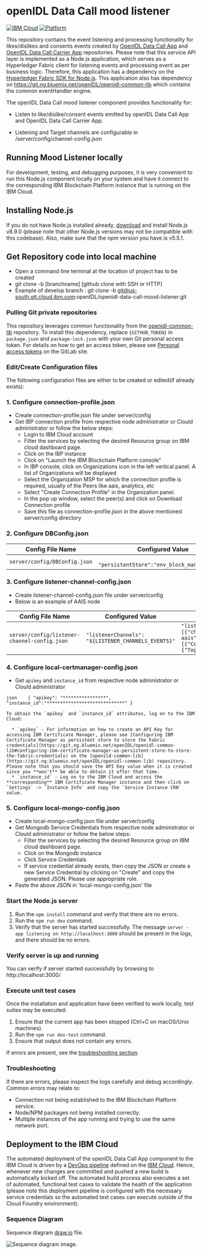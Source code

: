 # openIDL Data Call mood listener

[![IBM Cloud](https://img.shields.io/badge/bluemix-powered-blue.svg)](https://bluemix.net)
[![Platform](https://img.shields.io/badge/platform-NODE-blue.svg?style=flat)](https://nodejs.org)

This repository contains the event listening and processing functionality for likes/dislikes and consents events created by [OpenIDL Data Call App](https://git.ng.bluemix.net/openIDL/openidl-data-call-app) and [OpenIDL Data Call Carrier App](https://git.ng.bluemix.net/openIDL/openidl-data-call-carrier-app) repositories. Please note that this service API layer is implemented as a Node.js application, which serves as a Hyperledger Fabric client for listening events and processing event as per business logic. Therefore, this application has a dependency on the [Hyperledger Fabric SDK for Node.js](https://fabric-sdk-node.github.io/). This application also has dependency on https://git.ng.bluemix.net/openIDL/openidl-common-lib which contains the common eventHandler engine.

The openIDL Data Call mood listener component provides functionality for:
* Listen to like/dislike/consent events emitted by openIDL Data Call App and OpenIDL Data Call Carrier App.
   
* Listening and Target channels are configurable in /server/config/channel-config.json


## Running Mood Listener locally

For development, testing, and debugging purposes, it is very convenient to run this Node.js component locally on your system and have it connect to the corresponding IBM Blockchain Platform instance that is running on the IBM Cloud.

## Installing Node.js
If you do not have Node.js installed already, [download](https://nodejs.org/en/download/releases/) and install Node.js v8.9.0 (please note that other Node.js versions may not be compatible with this codebase). Also, make sure that the npm version you have is v5.5.1.

## Get Repository code into local machine

* Open a command line terminal at the location of project has to be created
* git clone -b [branchname] [github clone with SSH or HTTP]
* Example of develop branch : git clone -b git@us-south.git.cloud.ibm.com:openIDL/openidl-data-call-mood-listener.git

### Pulling Git private repositories

This repository leverages common functionality from the [openidl-common-lib](https://git.ng.bluemix.net/openIDL/openidl-common-lib.git) repository. To install this dependency, replace `{GITHUB_TOKEN}` in `package.json` and `package-lock.json` with your own Git personal access token. For details on how to get an access token, please see [Personal access tokens](https://docs.gitlab.com/ee/user/profile/personal_access_tokens.html) on the GitLab site.

### Edit/Create Configuration files

The following configuration files are either to be created or edited(if already exists):

### 1. Configure connection-profile.json

* Create connection-profile.json file under server/config
* Get IBP connection profile from respective node administrator or Clould administrator or follow the below steps:
    * Login to IBM Cloud account
    * Filter the services by selecting the desired Resource group on IBM cloud dashboard page.
    * Click on the IBP instance
    * Click on "Launch the IBM Blockchain Platform console"
    * In IBP console, click on Organizations icon in the left vertical panel. A list of Organizations will be displayed
    * Select the Organization MSP for which the connection profile is required, usually of the Peers like aais, analytics, etc
    * Select "Create Connection Profile" in the Organization panel.
    * In the pop up window, select the peer(s) and click on Download Connection profile
    * Save this file as connection-profile.json in the above mentioned server/config directory

### 2. Configure DBConfig.json

| Config File Name      | Configured Value  |  Local Run Value|
| --------------------- | ----------------- | --------------- |
| `server/config/DBConfig.json` | ` "persistentStore":"env_block_managment_db"` | ` "persistentStore":"mongo"` |

### 3. Configure listener-channel-config.json

* Create listener-channel-config.json file under server/config
* Below is an example of AAIS node

|   Config File Name      | Configured Value  |  Local Run Value|
|  --------------------- | ----------------- | --------------- |
|   `server/config/listener-channel-config.json` | `"listenerChannels": "${LISTENER_CHANNELS_EVENTS}"` | `"listenerChannels": [{"channelName":"analytics-aais","events":[{"ConsentedEvent":"ConsentedEvent"},{"ToggleLikeEvent":"ToggleLikeEvent"}]}]` |


### 4. Configure local-certmanager-config.json

* Get  `apikey` and `instance_id` from respective node administrator or Clould administrator

`json	
    {
      "apikey": "****************",
      "instance_id":"*****************************"
    }`
    
    To obtain the `apikey` and `instance_id` attributes, log on to the IBM Cloud:
		
	  * `apikey` - For information on how to create an API Key for accessing IBM Certificate Manager, please see [Configuring IBM Certificate Manager as persistent store to store the Fabric credentials](https://git.ng.bluemix.net/openIDL/openidl-common-lib#configuring-ibm-certificate-manager-as-persistent-store-to-store-the-fabric-credentials) on the [openild-common-lib](https://git.ng.bluemix.net/openIDL/openidl-common-lib) repository. Please note that you should save the API Key value when it is created since you **won't** be able to obtain it after that time.	  
	  * `instance_id` - Log on to the IBM Cloud and access the **corresponding** IBM Certificate Manager instance and then click on `Settings` -> `Instance Info` and copy the `Service Instance CRN` value.


### 5. Configure local-mongo-config.json

* Create local-mongo-config.json file under server/config
* Get Mongodb Service Credentials from respective node administrator or Clould administrator or follow the below steps:
    * Filter the services by selecting the desired Resource group on IBM cloud dashboard page.
    * Click on the Mongodb instance
    * Click Service Credentials
    * If service credential already exists, then copy the JSON or create a new Service Credential by clicking on "Create" and copy the generated JSON. Please use appropriate role.
* Paste the above JSON in 'local-mongo-config.json' file

### Start the Node.js server
1. Run the `npm install` command and verify that there are no errors.
2. Run the `npm run dev` command.
3. Verify that the server has started successfully. The message `server - app listening on http://localhost:3000` should be present in the logs, and there should be no errors.

### Verify server is up and running
You can verify if server started successfully by browsing to http://localhost:3000/ 

### Execute unit test cases
Once the installation and application have been verified to work locally, test suites may be executed:

1. Ensure that the current app has been stopped (Ctrl+C on macOS/Unix machines).
2. Run the `npm run dev-test` command.
3. Ensure that output does not contain any errors.

If errors are present, see the [troubleshooting section](#troubleshooting).

### Troubleshooting
If there are errors, please inspect the logs carefully and debug accordingly. Common errors may relate to:

* Connection not being established to the IBM Blockchain Platform service.
* Node/NPM packages not being installed correctly.
* Multiple instances of the app running and trying to use the same network port.

## Deployment to the IBM Cloud
The automated deployment of the openIDL Data Call App component to the IBM Cloud is driven by a [DevOps pipeline](https://console.bluemix.net/devops/toolchains?env_id=ibm%3Ayp%3Aus-south) defined on the [IBM Cloud](https://www.ibm.com/cloud/). Hence, whenever new changes are committed and pushed a new build is automatically kicked off. The automated build process also executes a set of automated, functional test cases to validate the health of the application (please note this deployment pipeline is configured with the necessary service credentials so the automated test cases can execute outside of the Cloud Foundry environment).

     
### Sequence Diagram 

Sequence diagram [draw.io](https://us-south.git.cloud.ibm.com/openIDL/openidl-data-call-mood-listener/blob/develop/docs/data-call-mood-listener.drawio) file.

![Sequence diagram  image.](./docs/data-call-mood-listener.jpg)
